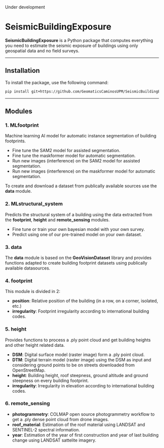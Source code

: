 Under development

# SeismicBuildingExposure

**SeismicBuildingExposure** is a Python package that computes everything you need to estimate the seismic exposure of buildings using only geospatial data and no field surveys.

---

## Installation

To install the package, use the following command:

```bash
pip install git+https://github.com/GeomaticsCaminosUPM/SeismicBuildingExposure.git
```

---

## Modules
  
### 1. MLfootprint 
Machine learning AI model for automatic instance segmentation of building footprints. 

- Fine tune the SAM2 model for assisted segmentation.
- Fine tune the maskformer model for automatic segmentation.
- Run new images (interference) on the SAM2 model for assisted segmentation.
- Run new images (interference) on the maskformer model for automatic segmentation.

To create and download a dataset from publically available sources use the **data** module.

### 2. MLstructural_system 

Predicts the structural system of a building using the data extracted from the **footprint**, **height** and **remote_sensing** modules.

- Fine tune or train your own bayesian model with your own survey.
- Predict using one of our pre-trained model on your own dataset.

### 3. data 

The **data** module is based on the **GeoVisionDataset** library and provides functions adapted to create building footprint datasets using publically available datasources.

### 4. footprint 

This module is divided in 2:

- **position**: Relative position of the building (in a row, on a corner, isolated, etc.)
- **irregularity**: Footprint irregularity according to international building codes.

### 5. height 

Provides functions to process a .ply point cloud and get building heights and other height related data. 

- **DSM**: Digital surface model (raster image) form a .ply point cloud.
- **DTM**: Digital terrain model (raster image) using the DSM as input and considering ground points to be on streets downloaded from OpenStreetMap.
- **height**: Building height, roof steepness, ground altitude and ground steepness  on every building footprint.
- **irregularity**: Irregularity in elevation according to international building codes.

### 6. remote_sensing 

- **photogrammetry**: COLMAP open source photogrammetry workflow to get a .ply dense point cloud from drone images.
- **roof_material**: Estimation of the roof material using LANDSAT and SENTINEL-2 spectral information.
- **year**: Estimation of the year of first construction and year of last building change using LANDSAT sattelite imagery. 
